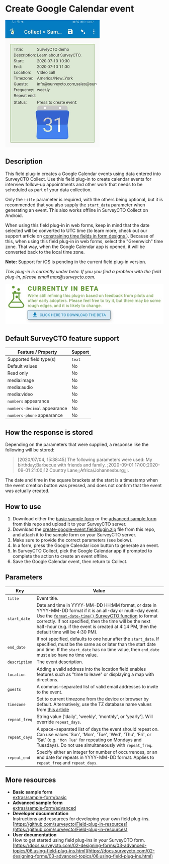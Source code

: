 # Create Google Calendar event

![](extras/readme-images/create-google-event.png)

## Description

This field plug-in creates a Google Calendar events using data entered into SurveyCTO Collect. Use this field plug-in to create calendar events for interview follow-up appointments and other work that needs to be scheduled as part of your data collection.

Only the `title` parameter is required, with the others being optional, but it is recommended that you also supply the `start_date` parameter when generating an event. This also works offline in SurveyCTO Collect on Android.

When using this field plug-in in web forms, keep in mind that the date selected will be converted to UTC time (to learn more, check out our support article on [constraining time fields in form designs
](https://support.surveycto.com/hc/en-us/articles/360045912114-Constraining-time-fields-in-form-designs)). Because of this, when using this field plug-in in web forms, select the "Greenwich" time zone. That way, when the Google Calendar app is opened, it will be converted back to the local time zone.

**Note:** Support for iOS is pending in the current field plug-in version.

*This plug-in is currently under beta. If you you find a problem with the field plug-in, please email max@surveycto.com.*

[![Download now](extras/readme-images/beta-release-download.jpg)](https://github.com/SurveyCTO/create-google-event/raw/just-browser/create-google-event.fieldplugin.zip)

## Default SurveyCTO feature support

| Feature / Property | Support |
| --- | --- |
| Supported field type(s) | `text`|
| Default values | No |
| Read only | No |
| media:image | No |
| media:audio | No |
| media:video | No |
| `numbers` appearance | No |
| `numbers-decimal` appearance | No |
| `numbers-phone` appearance | No |

## How the response is stored

Depending on the parameters that were supplied, a response like the following will be stored:

> [2020/07/04, 15:38:45] The following parameters were used: My birthday;Barbecue with friends and family. ;2020-09-01 17:00;2020-09-01 21:00;12 Country Lane;;Africa/Johannesburg;;;.

The date and time in the square brackets at the start is a timestamp when the event creation button was pressed, and does not confirm that the event was actually created.

## How to use

1. Download either the [basic sample form](https://github.com/surveycto/create-google-event/raw/master/extras/sample-form/Sample%20form%20-%20Create%20Google%20Calendar%20event%20field%20plug-in%20(basic).xlsx) or the [advanced sample form](https://github.com/surveycto/create-google-event/raw/master/extras/sample-form/Sample%20form%20-%20Create%20Google%20Calendar%20event%20field%20plug-in%20(advanced).xlsx) from this repo and upload it to your SurveyCTO server.
2. Download the [create-google-event.fieldplugin.zip](https://github.com/SurveyCTO/create-google-event/raw/just-browser/phone-call-dialer.fieldplugin.zip) file from this repo, and attach it to the sample form on your SurveyCTO server.
3. Make sure to provide the correct parameters (see below).
4. In a form, press the Google Calendar icon button to generate an event. 
5. In SurveyCTO Collect, pick the Google Calendar app if prompted to complete the action to create an event offline.
6. Save the Google Calendar event, then return to Collect.

## Parameters

| Key | Value |
| --- | --- |
| `title`| Event title. |
| `start_date`| Date and time in YYYY-MM-DD HH:MM format, or date in YYYY-MM-DD format if it is an all-day or multi-day event. Use the [`format-date-time()` SurveyCTO function]([https://docs.surveycto.com/02-designing-forms/01-core-concepts/09.expressions.html#format-date-time](https://docs.surveycto.com/02-designing-forms/01-core-concepts/09.expressions.html#format-date-time)) to format correctly. If not specified, then the time will be the next half-hour (e.g. if the event is created at 4:14 PM, then the default time will be 4:30 PM).|
| `end_date`| If not specified, defaults to one hour after the `start_date`. If specified, must be the same as or later than the start date and time. If the `start_date` has no time value, then `end_date` must also have no time value. |
| `description`| The event description. |
| `location`| Adding a valid address into the location field enables features such as "time to leave" or displaying a map with directions. |
| `guests`| A commas-separated list of valid email addresses to invite to the event. |
| `timezone`| Set to current timezone from the device or browser by default. Alternatively, use the TZ database name values from [this article](https://en.wikipedia.org/wiki/List_of_tz_database_time_zones) |
| `repeat_freq`| String value ['daily', 'weekly', 'monthly', or 'yearly']. Will override `repeat_days`. |
| `repeat_days`| A space-separated list of days the event should repeat on. Can use values 'Sun', 'Mon', 'Tue', 'Wed', 'Thu', 'Fri', or 'Sat' (e.g. `'Mon Tue'` for repeating on Mondays and Tuesdays). Do not use simultaneously with `repeat_freq`. |
| `repeat_end`| Specify either an integer for number of occurrences, or an end date for repeats in YYYY-MM-DD format. Applies to `repeat_freq` and `repeat_days`.|

## More resources

* **Basic sample form**  
[extras/sample-form/basic](https://github.com/surveycto/create-google-event/raw/master/extras/sample-form/Sample%20form%20-%20Create%20Google%20Calendar%20event%20field%20plug-in%20(basic).xlsx)
* **Advanced sample form**  
[extras/sample-form/advanced](https://github.com/surveycto/create-google-event/raw/master/extras/sample-form/Sample%20form%20-%20Create%20Google%20Calendar%20event%20field%20plug-in%20(advanced).xlsx)
* **Developer documentation**  
Instructions and resources for developing your own field plug-ins.  
[https://github.com/surveycto/Field-plug-in-resources](https://github.com/surveycto/Field-plug-in-resources)
* **User documentation**  
How to get started using field plug-ins in your SurveyCTO form.  
[https://docs.surveycto.com/02-designing-forms/03-advanced-topics/06.using-field-plug-ins.html](https://docs.surveycto.com/02-designing-forms/03-advanced-topics/06.using-field-plug-ins.html)